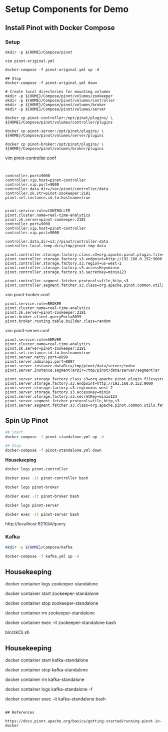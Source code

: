 # Setup Components for Demo

## Install Pinot with Docker Compose

### Setup

```shell
mkdir -p ${HOME}/Compose/pinot

vim pinot-original.yml

docker-compose -f pinot-original.yml up -d

## Stop
docker-compose -f pinot-original.yml down
```

```shell
# Create local directories for mounting volumes
mkdir -p ${HOME}/Compose/pinot/volumes/zookeeper
mkdir -p ${HOME}/Compose/pinot/volumes/controller
mkdir -p ${HOME}/Compose/pinot/volumes/broker
mkdir -p ${HOME}/Compose/pinot/volumes/server

docker cp pinot-controller:/opt/pinot/plugins/ \
${HOME}/Compose/pinot/volumes/controller/plugins

docker cp pinot-server:/opt/pinot/plugins/ \
${HOME}/Compose/pinot/volumes/server/plugins

docker cp pinot-broker:/opt/pinot/plugins/ \
${HOME}/Compose/pinot/volumes/broker/plugins
```

vim pinot-controller.conf

```shell


controller.port=9000
controller.vip.host=pinot-controller
controller.vip.port=9000
controller.data.dir=/var/pinot/controller/data
controller.zk.str=pinot-zookeeper:2181
pinot.set.instance.id.to.hostname=true


pinot.service.role=CONTROLLER
pinot.cluster.name=real-time-analytics
pinot.zk.server=pinot-zookeeper:2181
controller.port=9000
controller.vip.host=pinot-controller
controller.vip.port=9000

controller.data.dir=s3://pinot/controller-data
controller.local.temp.dir=/tmp/pinot-tmp-data

pinot.controller.storage.factory.class.s3=org.apache.pinot.plugin.filesystem.S3PinotFS
pinot.controller.storage.factory.s3.endpoint=http://192.168.0.152:9000
pinot.controller.storage.factory.s3.region=us-west-2
pinot.controller.storage.factory.s3.accessKey=minio
pinot.controller.storage.factory.s3.secretKey=minio123

pinot.controller.segment.fetcher.protocols=file,http,s3
pinot.controller.segment.fetcher.s3.class=org.apache.pinot.common.utils.fetcher.PinotFSSegmentFetcher
```

vim pinot-broker.conf

```
pinot.service.role=BROKER
pinot.cluster.name=real-time-analytics
pinot.zk.server=pinot-zookeeper:2181
pinot.broker.client.queryPort=8099
pinot.broker.routing.table.builder.class=random
```

vim pinot-server.conf

```shell
pinot.service.role=SERVER
pinot.cluster.name=real-time-analytics
pinot.zk.server=pinot-zookeeper:2181
pinot.set.instance.id.to.hostname=true
pinot.server.netty.port=8098
pinot.server.adminapi.port=8097
pinot.server.instance.dataDir=/tmp/pinot/data/server/index
pinot.server.instance.segmentTarDir=/tmp/pinot/data/server/segmentTar

pinot.server.storage.factory.class.s3=org.apache.pinot.plugin.filesystem.S3PinotFS
pinot.server.storage.factory.s3.endpoint=http://192.168.0.152:9000
pinot.server.storage.factory.s3.region=us-west-2
pinot.server.storage.factory.s3.accessKey=minio
pinot.server.storage.factory.s3.secretKey=minio123
pinot.server.segment.fetcher.protocols=file,http,s3
pinot.server.segment.fetcher.s3.class=org.apache.pinot.common.utils.fetcher.PinotFSSegmentFetcher
```


## Spin Up Pinot 

```bash
## Start
docker-compose -f pinot-standalone.yml up -d

## Stop
docker-compose -f pinot-standalone.yml down
```

**Housekeeping**

```bash
docker logs pinot-controller

docker exec -it pinot-controller bash

docker logs pinot-broker

docker exec -it pinot-broker bash

docker logs pinot-server

docker exec -it pinot-server bash
```

http://localhost:9210/#/query

### Kafka

```bash
mkdir -p ${HOME}/Compose/kafka

docker-compose -f kafka.yml up -d
```

## Housekeeping

docker container logs zookeeper-standalone

docker container start zookeeper-standalone

docker container stop zookeeper-standalone

docker container rm zookeeper-standalone

docker container exec -it zookeeper-standalone bash

bin/zkCli.sh

## Housekeeping

docker container start kafka-standalone

docker container stop kafka-standalone

docker container rm kafka-standalone

docker container logs kafka-standalone -f 

docker container exec -it kafka-standalone bash
```

## References

https://docs.pinot.apache.org/basics/getting-started/running-pinot-in-docker